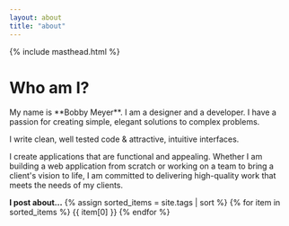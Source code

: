 ```yaml
---
layout: about
title: "about"
---
```


<div class='grid grid-cols-1 gap-4 lg:w-2/3 xl:w-1/2 mx-auto' markdown=1>
  {% include masthead.html %}
<div class="grid grid-cols-6 gap-8 py-4">




  <h1 class='col-span-6 border-b-2 border-black py-2 text-white text-8xl tracking-tight'>Who am I?</h1>

  <div class='md:col-start-2 col-span-3 grid gap-4' markdown=1>
  My name is **Bobby Meyer**. I am a designer and a developer. I have a passion for creating simple, elegant solutions to complex problems.

  I write clean, well tested code & attractive, intuitive interfaces.

  I create applications that are functional and appealing. Whether I am building a web application from scratch or working on a team to bring a client's vision to life, I am committed to delivering high-quality work that meets the needs of my clients.
  </div>

  <div class="md:col-span-2 flex items-end justify-start">
    <div class="flex gap-2 flex-wrap">
      <b>I post about...</b>
      {% assign sorted_items = site.tags | sort %}
      {% for item in sorted_items %}
        <span>{{ item[0] }}</span>
      {% endfor %}
    </div>
  </div>
  <div class="hidden lg:flex bg-black opacity-10 justify-end items-end w-full">

  </div>
</div>


